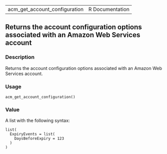 <table style="width: 100%;">
<tbody>
<tr class="odd">
<td>acm_get_account_configuration</td>
<td style="text-align: right;">R Documentation</td>
</tr>
</tbody>
</table>

## Returns the account configuration options associated with an Amazon Web Services account

### Description

Returns the account configuration options associated with an Amazon Web
Services account.

### Usage

    acm_get_account_configuration()

### Value

A list with the following syntax:

    list(
      ExpiryEvents = list(
        DaysBeforeExpiry = 123
      )
    )
